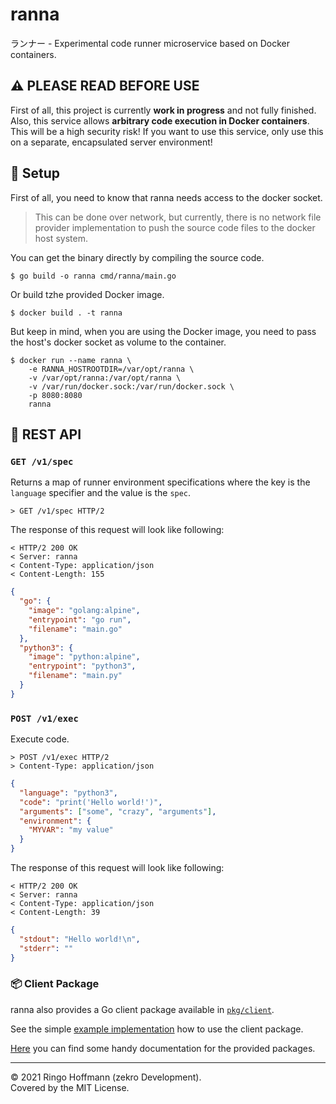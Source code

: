 # ranna

ランナー - Experimental code runner microservice based on Docker containers.

## ⚠ PLEASE READ BEFORE USE

First of all, this project is currently **work in progress** and not fully finished.  
Also, this service allows **arbitrary code execution in Docker containers**. This will be a high security risk! If you want to use this service, only use this on a separate, encapsulated server environment!

## 🚀 Setup

First of all, you need to know that ranna needs access to the docker socket. 
> This can be done over network, but currently, there is no network file provider implementation to push the source code files to the docker host system.

You can get the binary directly by compiling the source code.
```
$ go build -o ranna cmd/ranna/main.go
```

Or build tzhe provided Docker image.
```
$ docker build . -t ranna
```

But keep in mind, when you are using the Docker image, you need to pass the host's docker socket as volume to the container.
```
$ docker run --name ranna \
    -e RANNA_HOSTROOTDIR=/var/opt/ranna \
    -v /var/opt/ranna:/var/opt/ranna \
    -v /var/run/docker.sock:/var/run/docker.sock \
    -p 8080:8080
    ranna
```

## 📡 REST API

### `GET /v1/spec`

Returns a map of runner environment specifications where the key is
the `language` specifier and the value is the `spec`.

```
> GET /v1/spec HTTP/2
```

The response of this request will look like following:

```
< HTTP/2 200 OK
< Server: ranna
< Content-Type: application/json
< Content-Length: 155
```
```json
{
  "go": {
    "image": "golang:alpine",
    "entrypoint": "go run",
    "filename": "main.go"
  },
  "python3": {
    "image": "python:alpine",
    "entrypoint": "python3",
    "filename": "main.py"
  }
}
```

### `POST /v1/exec`

Execute code.

```
> POST /v1/exec HTTP/2
> Content-Type: application/json
```
```json
{
  "language": "python3",
  "code": "print('Hello world!')",
  "arguments": ["some", "crazy", "arguments"],
  "environment": {
    "MYVAR": "my value"
  }
}
```

The response of this request will look like following:

```
< HTTP/2 200 OK
< Server: ranna
< Content-Type: application/json
< Content-Length: 39
```
```json
{
  "stdout": "Hello world!\n",
  "stderr": ""
}
```

### 📦 Client Package

ranna also provides a Go client package available in [`pkg/client`](https://github.com/zekroTJA/ranna/tree/master/pkg/client).

See the simple [example implementation](https://github.com/zekroTJA/ranna/blob/master/examples/client/main.go) how to use the client package.

[Here](https://pkg.go.dev/github.com/zekroTJA/ranna#section-directories) you can find some handy documentation for the provided packages.

---

© 2021 Ringo Hoffmann (zekro Development).  
Covered by the MIT License.